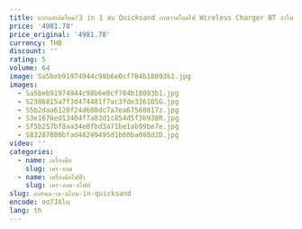 ```yaml
---
title: แบรนด์เดิมใหม่!3 in 1 พับ Quicksand ภาพวาดโคมไฟ Wireless Charger BT ลําโพงนาฬิกาทราย Art ข้างเตียง Night Light Cha
price: '4981.78'
price_original: '4981.78'
currency: THB
discount: ''
rating: 5
volume: 64
image: Sa5beb91974944c98b6e0cf784b18093b1.jpg
images:
  - Sa5beb91974944c98b6e0cf784b18093b1.jpg
  - S2386815a7f3d474481f7ac3fde336105G.jpg
  - S5b2daa6120f24d608dc7a7ea67580817z.jpg
  - S3e1676ed13404f7a83d1c854d5f3b938R.jpg
  - Sf5b257bf8aa34e0fbd3a71be1ab99be7e.jpg
  - S83287800bfad48249495d1b60ba088d2D.jpg
video: ''
categories:
  - name: เครื่องมือ
    slug: เคร-องม
  - name: เครื่องมือไฟฟ้า
    slug: เคร-องม-อไฟฟ
slug: แบรนด-เด-มใหม-in-quicksand
encode: oo7JXlu
lang: th
---
```

  